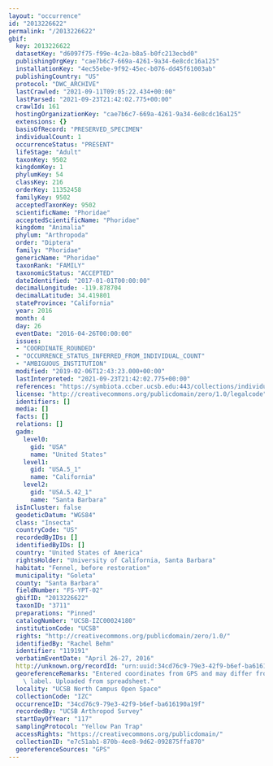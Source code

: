 ```yaml
---
layout: "occurrence"
id: "2013226622"
permalink: "/2013226622"
gbif:
  key: 2013226622
  datasetKey: "d6097f75-f99e-4c2a-b8a5-b0fc213ecbd0"
  publishingOrgKey: "cae7b6c7-669a-4261-9a34-6e8cdc16a125"
  installationKey: "4ec55ebe-9f92-45ec-b076-dd45f61003ab"
  publishingCountry: "US"
  protocol: "DWC_ARCHIVE"
  lastCrawled: "2021-09-11T09:05:22.434+00:00"
  lastParsed: "2021-09-23T21:42:02.775+00:00"
  crawlId: 161
  hostingOrganizationKey: "cae7b6c7-669a-4261-9a34-6e8cdc16a125"
  extensions: {}
  basisOfRecord: "PRESERVED_SPECIMEN"
  individualCount: 1
  occurrenceStatus: "PRESENT"
  lifeStage: "Adult"
  taxonKey: 9502
  kingdomKey: 1
  phylumKey: 54
  classKey: 216
  orderKey: 11352458
  familyKey: 9502
  acceptedTaxonKey: 9502
  scientificName: "Phoridae"
  acceptedScientificName: "Phoridae"
  kingdom: "Animalia"
  phylum: "Arthropoda"
  order: "Diptera"
  family: "Phoridae"
  genericName: "Phoridae"
  taxonRank: "FAMILY"
  taxonomicStatus: "ACCEPTED"
  dateIdentified: "2017-01-01T00:00:00"
  decimalLongitude: -119.878704
  decimalLatitude: 34.419801
  stateProvince: "California"
  year: 2016
  month: 4
  day: 26
  eventDate: "2016-04-26T00:00:00"
  issues:
  - "COORDINATE_ROUNDED"
  - "OCCURRENCE_STATUS_INFERRED_FROM_INDIVIDUAL_COUNT"
  - "AMBIGUOUS_INSTITUTION"
  modified: "2019-02-06T12:43:23.000+00:00"
  lastInterpreted: "2021-09-23T21:42:02.775+00:00"
  references: "https://symbiota.ccber.ucsb.edu:443/collections/individual/index.php?occid=119191"
  license: "http://creativecommons.org/publicdomain/zero/1.0/legalcode"
  identifiers: []
  media: []
  facts: []
  relations: []
  gadm:
    level0:
      gid: "USA"
      name: "United States"
    level1:
      gid: "USA.5_1"
      name: "California"
    level2:
      gid: "USA.5.42_1"
      name: "Santa Barbara"
  isInCluster: false
  geodeticDatum: "WGS84"
  class: "Insecta"
  countryCode: "US"
  recordedByIDs: []
  identifiedByIDs: []
  country: "United States of America"
  rightsHolder: "University of California, Santa Barbara"
  habitat: "Fennel, before restoration"
  municipality: "Goleta"
  county: "Santa Barbara"
  fieldNumber: "FS-YPT-02"
  gbifID: "2013226622"
  taxonID: "3711"
  preparations: "Pinned"
  catalogNumber: "UCSB-IZC00024180"
  institutionCode: "UCSB"
  rights: "http://creativecommons.org/publicdomain/zero/1.0/"
  identifiedBy: "Rachel Behm"
  identifier: "119191"
  verbatimEventDate: "April 26-27, 2016"
  http://unknown.org/recordId: "urn:uuid:34cd76c9-79e3-42f9-b6ef-ba616190a19f"
  georeferenceRemarks: "Entered coordinates from GPS and may differ from what is on\
    \ label. Uploaded from spreadsheet."
  locality: "UCSB North Campus Open Space"
  collectionCode: "IZC"
  occurrenceID: "34cd76c9-79e3-42f9-b6ef-ba616190a19f"
  recordedBy: "UCSB Arthropod Survey"
  startDayOfYear: "117"
  samplingProtocol: "Yellow Pan Trap"
  accessRights: "https://creativecommons.org/publicdomain/"
  collectionID: "e7c51ab1-870b-4ee8-9d62-092875ffa870"
  georeferenceSources: "GPS"
---
```

